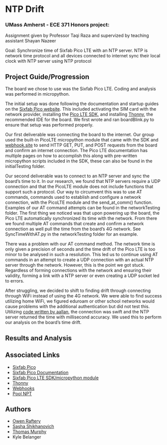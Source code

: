 
# NTP Drift

### UMass Amherst - ECE 371 Honors project:

Assignment given by Professor Taqi Raza and supervized by teaching assistant Shayan Nazeer

Goal: Synchronize time of Sixfab Pico LTE with an NTP server. NTP is network time protocol and all
devices connected to internet sync their local clock with NTP server using NTP protocol 

## Project Guide/Progression

The board we chose to use was the Sixfab Pico LTE. Coding and analysis was performed in micropython.

The initial setup was done following the documentation and startup guides on the [Sixfab Pico website]([https://sixfab.com/product/sixfab-pico-lte/?aelia_cs_currency=USD&gad_source=1](https://docs.sixfab.com/docs/sixfab-pico-lte-introduction)). This included activating the SIM card with the network provider, installing the [Pico LTE SDK](https://github.com/sixfab/pico_lte_micropython-sdk), and installing [Thonny](https://thonny.org/), the recommended IDE for the board. We first wrote and ran boardBlink.py to ensure that setup was performed properly.

Our first deliverable was connecting the board to the internet. Our group used the built-in PicoLTE micropython module that came with the SDK and [webhook.site](webhook.site) to send HTTP GET, PUT, and POST requests from the board and confirm an internet connection. The Pico LTE documentation has multiple pages on how to accomplish this along with pre-written micropython scripts included in the SDK, these can also be found in the initialTesting folder. 

Our second deliverable was to connect to an NTP server and sync the board’s time to it. In our research, we found that NTP servers require a UDP connection and that the PicoLTE module does not include functions that support such a protocol. Our way to circumvent this was to use AT commands, commands used to establish and configure a network connection, with the PicoLTE module and the send_at_comm() function. Examples of our AT command attempts can be found in the networkTesting folder. The first thing we noticed was that upon powering up the board, the Pico LTE automatically synchronized its time with the network. From there we found multiple AT commands that create and confirm a network connection as well pull the time from the board’s 4G network. See SyncTimeWithAT.py in the networkTesting folder for an example. 

There was a problem with our AT command method. The network time is only given a precision of seconds and the time drift of the Pico LTE is too minor to be analysed in such a resolution. This led us to continue using AT commands in an attempt to create a UDP connection with an actual NTP server through the network. However, this is the point we got stuck. Regardless of forming connections with the network and ensuring their validity, forming a link with a NTP server or even creating a UDP socket led to errors.

After struggling, we decided to shift to finding drift through connecting through WiFi instead of using the 4G network. We were able to find success utilizing home WiFi, we figured eduroam or other school networks would cause problems with the additional authentication but did not test this. Utilizing [code written by aallan](https://gist.github.com/aallan/581ecf4dc92cd53e3a415b7c33a1147c), the connection was swift and the NTP server returned the time with millisecond accuracy. We used this to perform our analysis on the board’s time drift.



## Results and Analysis

## Associated Links

- [Sixfab Pico](https://sixfab.com/product/sixfab-pico-lte/?aelia_cs_currency=USD&gad_source=1)
- [Sixfab Pico Documentation](https://docs.sixfab.com/docs/sixfab-pico-lte-introduction)
- [Sixfab Pico LTE SDK/micropython module](https://github.com/sixfab/pico_lte_micropython-sdk)
- [Thonny](https://thonny.org/)
- [Webhooks](https://webhook.site/#!/view/668411be-19ef-49e1-85cf-9ccfb0d3f7c3)
- [Pool NPT](https://www.ntppool.org/en/)

## Authors

- [Owen Raftery](https://github.com/realraft)
- [Sasha Shikhanovich](https://github.com/sasha351)
- [Thomas Murphy](https://github.com/thocmurphy)
- Kyle Belanger

